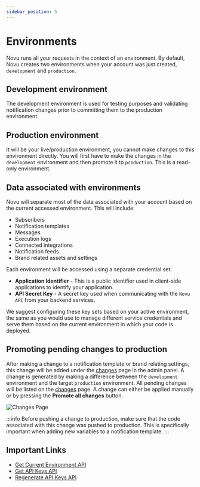 ```yaml
---
sidebar_position: 5
---
```


# Environments

Novu runs all your requests in the context of an environment. By default, Novu creates two environments when your account was just created, `development` and `production`.

## Development environment

The development environment is used for testing purposes and validating notification changes prior to committing them to the production environment.

## Production environment

It will be your live/production environment, you cannot make changes to this environment directly. You will first have to make the changes in the `development` environment and then promote it to `production`. This is a read-only environment.

## Data associated with environments

Novu will separate most of the data associated with your account based on the current accessed environment. This will include:

- Subscribers
- Notification templates
- Messages
- Execution logs
- Connected integrations
- Notification feeds
- Brand related assets and settings

Each environment will be accessed using a separate credential set:

- **Application Identifier** - This is a public identifier used in client-side applications to identify your application.
- **API Secret Key** - A secret key used when communicating with the `Novu API` from your backend services.

We suggest configuring these key sets based on your active environment, the same as you would use to manage different service credentials and serve them based on the current environment in which your code is deployed.

## Promoting pending changes to production

After making a change to a notification template or brand relating settings, this change will be added under the [changes](https://web.novu.co/changes) page in the admin panel.
A change is generated by making a difference between the `development` environment and the target `production` environment. All pending changes will be listed on the [changes](https://web.novu.co/changes) page. A change can either be applied manually or by pressing the **Promote all changes** button.

![Changes Page](/img/platform/environments/changes.png)

:::info
Before pushing a change to production, make sure that the code associated with this change was pushed to production. This is specifically important when adding new variables to a notification template.
:::

## Important Links

- [Get Current Environment API](https://docs.novu.co/api/get-current-environment/)
- [Get API Keys API](https://docs.novu.co/api/get-api-keys/)
- [Regenerate API Keys API](https://docs.novu.co/api/regenerate-api-keys/)
